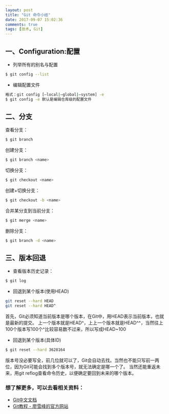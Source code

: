 ```yaml
---
layout: post
title: "Git 命令小结"
date: 2017-09-07 15:02:36
comments: true
tags: [技术, Git]
---
```


## 一、Configuration:配置

* 列举所有的别名与配置
```bash
$ git config --list
```

* 编辑配置文件
```bash
格式：git config [–local|–global|–system] -e
$ git config -e 默认是编辑仓库级的配置文件
```

<!-- more -->

## 二、分支
查看分支：
```bash
$ git branch
```

创建分支：
```bash
$ git branch <name>
```

切换分支：
```bash
$ git checkout <name>
```

创建+切换分支：
```bash
$ git checkout -b <name>
```

合并某分支到当前分支：
```bash
$ git merge <name>
```

删除分支：
```bash
$ git branch -d <name>
```

## 三、版本回退
* 查看版本历史记录：
```bash
$ git log
```

* 回退到某个版本(使用HEAD)
```bash
git reset --hard HEAD 
git reset --hard HEAD^
```
首先，Git必须知道当前版本是哪个版本，在Git中，用HEAD表示当前版本，也就是最新的提交。
上一个版本就是HEAD^，上上一个版本就是HEAD^^，当然往上100个版本写100个^比较容易数不过来，所以写成HEAD~100

* 回退到某个版本(具体ID)
```bash
$ git reset --hard 3628164
```
版本号没必要写全，前几位就可以了，Git会自动去找。当然也不能只写前一两位，因为Git可能会找到多个版本号，就无法确定是哪一个了。
当然还能重返未来，用git reflog查看命令历史，以便确定要回到未来的哪个版本。

### 想了解更多，可以去看相关资料：
* [Git中文文档](http://git-scm.com/book/zh/v2)
* [Git教程 - 廖雪峰的官方网站](https://www.liaoxuefeng.com/wiki/0013739516305929606dd18361248578c67b8067c8c017b000)